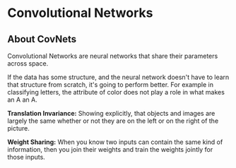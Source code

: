 # Convolutional Networks

## About CovNets

Convolutional Networks are neural networks that share their parameters across space.

If the data has some structure, and the neural network doesn't have to learn that structure from scratch, it's going to perform better.
For example in classifying letters, the attribute of color does not play a role in what makes an A an A.

**Translation Invariance:** Showing explicitly, that objects and images are largely the same whether or not they are on the left or on the right of the picture.

**Weight Sharing:** When you know two inputs can contain the same kind of information, then you join their weights and train the weights
jointly for those inputs.

